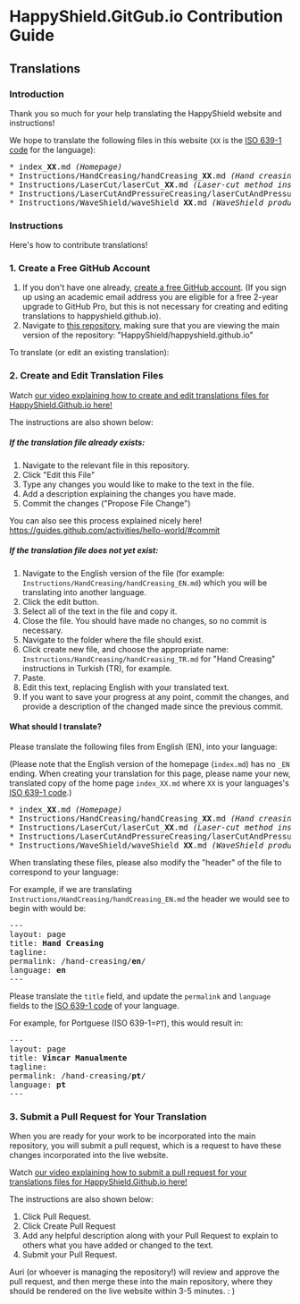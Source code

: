 # HappyShield.GitGub.io Contribution Guide

## Translations

### Introduction

Thank you so much for your help translating the HappyShield website and instructions!

We hope to translate the following files in this website (`XX` is the [ISO 639-1 code](https://en.wikipedia.org/wiki/List_of_ISO_639-1_codes) for the language): 

<pre>
* index_<b>XX</b>.md <i>(Homepage)</i>
* Instructions/HandCreasing/handCreasing_<b>XX</b>.md <i>(Hand creasing method instructions)</i>
* Instructions/LaserCut/laserCut_<b>XX</b>.md <i>(Laser-cut method instructions)</i>
* Instructions/LaserCutAndPressureCreasing/laserCutAndPressureCreasing_<b>XX</b>.md  <i>(Laser-cut and pressure-creasing method instructions) </i>
* Instructions/WaveShield/waveShield_<b>XX</b>.md <i>(WaveShield production method instructions) </i>
</pre>


### Instructions

Here's how to contribute translations!

### 1. Create a Free GitHub Account

1. If you don't have one already, [create a free GitHub account](https://github.com/join). (If you sign up using an academic email address you are eligible for a free 2-year upgrade to GitHub Pro, but this is not necessary for creating and editing translations to happyshield.github.io).
2. Navigate to [this repository](https://github.com/HappyShield/happyshield.github.io), making sure that you are viewing the main version of the repository: "HappyShield/happyshield.github.io" 

To translate (or edit an existing translation):

### 2. Create and Edit Translation Files

Watch [our video explaining how to create and edit translations files for HappyShield.Github.io here!](https://youtu.be/XLiHhSyrW8A)

The instructions are also shown below: 

##### If the translation file already exists:

1. Navigate to the relevant file in this repository.
2. Click "Edit this File"
3. Type any changes you would like to make to the text in the file. 
4. Add a description explaining the changes you have made.
5. Commit the changes ("Propose File Change")

You can also see this process explained nicely here! https://guides.github.com/activities/hello-world/#commit

##### If the translation file does not yet exist:

1. Navigate to the English version of the file (for example: `Instructions/HandCreasing/handCreasing_EN.md`) which you will be translating into another language. 
2. Click the edit button.
3. Select all of the text in the file and copy it.
4. Close the file. You should have made no changes, so no commit is necessary. 
5. Navigate to the folder where the file should exist.
6. Click create new file, and choose the appropriate name: `Instructions/HandCreasing/handCreasing_TR.md` for "Hand Creasing" instructions in Turkish (TR), for example.
7. Paste.
8. Edit this text, replacing English with your translated text.
7. If you want to save your progress at any point, commit the changes, and provide a description of the changed made since the previous commit.  

#### What should I translate? 

Please translate the following files from English (EN), into your language: 

(Please note that the English version of the homepage (`index.md`) has no `_EN` ending. When creating your translation for this page, please name your new, translated copy of the home page `index_XX.md` where `XX` is your languages's [ISO 639-1 code](https://en.wikipedia.org/wiki/List_of_ISO_639-1_codes).)

<pre>
* index_<b>XX</b>.md <i>(Homepage)</i>
* Instructions/HandCreasing/handCreasing_<b>XX</b>.md <i>(Hand creasing method instructions)</i>
* Instructions/LaserCut/laserCut_<b>XX</b>.md <i>(Laser-cut method instructions)</i>
* Instructions/LaserCutAndPressureCreasing/laserCutAndPressureCreasing_<b>XX</b>.md  <i>(Laser-cut and pressure-creasing method instructions) </i>
* Instructions/WaveShield/waveShield_<b>XX</b>.md <i>(WaveShield production method instructions) </i>
</pre>

When translating these files, please also modify the "header" of the file to correspond to your language:

For example, if we are translating `Instructions/HandCreasing/handCreasing_EN.md` the header we would see to begin with would be:

<pre>
---
layout: page
title: <b>Hand Creasing</b>
tagline: &nbsp <span class="instructionsTaglineEmojiLinks"> <a href="https://youtu.be/8RvlrtrebBE"><i class="em em-video_camera" aria-role="presentation" aria-label="VIDEO CAMERA"></i></a> <a href = "https://github.com/HappyShield/HappyShield/tree/master/Templates/HandCreasing" ><i class="em em-triangular_ruler" aria-role="presentation" aria-label="TRIANGULAR RULER"></i></a></span>
permalink: /hand-creasing/<b>en</b>/
language: <b>en</b>
---
</pre>

Please translate the `title` field, and update the `permalink` and `language` fields to the [ISO 639-1 code](https://en.wikipedia.org/wiki/List_of_ISO_639-1_codes) of your language.

For example, for Portguese (ISO 639-1=`PT`), this would result in:

<pre>
---
layout: page
title: <b>Vincar Manualmente</b>
tagline: &nbsp <span class="instructionsTaglineEmojiLinks"> <a href="https://youtu.be/8RvlrtrebBE"><i class="em em-video_camera" aria-role="presentation" aria-label="VIDEO CAMERA"></i></a> <a href = "https://github.com/HappyShield/HappyShield/tree/master/Templates/HandCreasing" ><i class="em em-triangular_ruler" aria-role="presentation" aria-label="TRIANGULAR RULER"></i></a></span>
permalink: /hand-creasing/<b>pt</b>/
language: <b>pt</b>
---
</pre>


### 3. Submit a Pull Request for Your Translation

When you are ready for your work to be incorporated into the main repository, you will submit a pull request, which is a request to have these changes incorporated into the live website.

Watch [our video explaining how to submit a pull request for your translations files for HappyShield.Github.io here!](https://youtu.be/eBnob0MgYTU) 

The instructions are also shown below: 

1. Click Pull Request. 
2. Click Create Pull Request
3. Add any helpful description along with your Pull Request to explain to others what you have added or changed to the text.
3. Submit your Pull Request. 

Auri (or whoever is managing the repository!) will review and approve the pull request, and then merge these into the main repository, where they should be rendered on the live website within 3-5 minutes. : ) 
